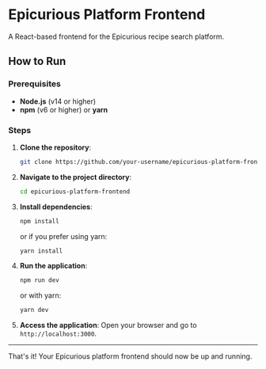 # Epicurious Platform Frontend

A React-based frontend for the Epicurious recipe search platform.

## How to Run

### Prerequisites

- **Node.js** (v14 or higher)
- **npm** (v6 or higher) or **yarn**

### Steps

1. **Clone the repository**:

    ```bash
    git clone https://github.com/your-username/epicurious-platform-frontend.git
    ```

2. **Navigate to the project directory**:

    ```bash
    cd epicurious-platform-frontend
    ```

3. **Install dependencies**:

    ```bash
    npm install
    ```

    or if you prefer using yarn:

    ```bash
    yarn install
    ```



4. **Run the application**:

    ```bash
    npm run dev
    ```

    or with yarn:

    ```bash
    yarn dev
    ```

5. **Access the application**: Open your browser and go to `http://localhost:3000`.

---

That's it! Your Epicurious platform frontend should now be up and running.

